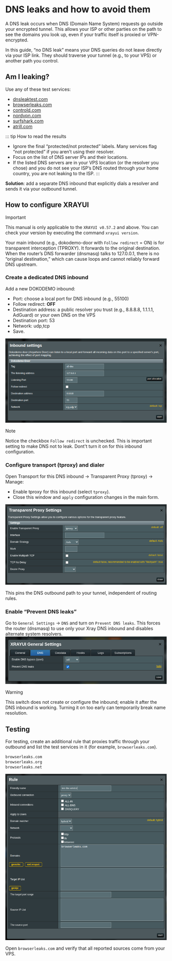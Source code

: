 # DNS leaks and how to avoid them

A DNS leak occurs when DNS (Domain Name System) requests go outside your encrypted tunnel. This allows your ISP or other parties on the path to see the domains you look up, even if your traffic itself is proxied or VPN-encrypted.

In this guide, “no DNS leak” means your DNS queries do not leave directly via your ISP link. They should traverse your tunnel (e.g., to your VPS) or another path you control.

## Am I leaking?

Use any of these test services:

- [dnsleaktest.com](https://dnsleaktest.com/)
- [browserleaks.com](https://browserleaks.com/dns)
- [controld.com](https://controld.com/tools/dns-leak-test)
- [nordvpn.com](https://nordvpn.com/dns-leak-test/)
- [surfshark.com](https://surfshark.com/dns-leak-test)
- [atrill.com](https://www.astrill.com/dns-leak-test)

::: tip How to read the results

- Ignore the final “protected/not protected” labels. Many services flag “not protected” if you aren’t using their resolver.
- Focus on the list of DNS server IPs and their locations.
- If the listed DNS servers are in your VPS location (or the resolver you chose) and you do not see your ISP’s DNS routed through your home country, you are not leaking to the ISP.
  :::

**Solution**: add a separate DNS inbound that explicitly dials a resolver and sends it via your outbound tunnel.

## How to configure XRAYUI

> [!important]
> This manual is only applicable to the `XRAYUI v0.57.2` and above. You can check your version by executing the command `xrayui version`.

Your main inbound (e.g., dokodemo-door with `Follow redirect` = ON) is for transparent interception (TPROXY). It forwards to the original destination. When the router’s DNS forwarder (dnsmasq) talks to 127.0.0.1, there is no “original destination,” which can cause loops and cannot reliably forward DNS upstream.

### Create a dedicated DNS inbound

Add a new DOKODEMO inbound:

- Port: choose a local port for DNS inbound (e.g., 55100)
- Follow redirect: **OFF**
- Destination address: a public resolver you trust (e.g., 8.8.8.8, 1.1.1.1, AdGuard) or your own DNS on the VPS
- Destination port: 53
- Network: udp,tcp
- Save.

![add dokodemo](../.vuepress/public/images/dns-leak/20250803145430.png)

> [!note]
> Notice the checkbox `Follow redirect` is unchecked. This is important setting to make DNS not to leak. Dont't turn it on for this inbound configuration.

### Configure transport (tproxy) and dialer

Open Transport for this DNS inbound → Transparent Proxy (tproxy) → Manage:

- Enable tproxy for this inbound (select `tproxy`).
- Close this window and `apply` configuration changes in the main form.

![tproxy](../.vuepress/public/images/dns-leak/20250803165533.png)

This pins the DNS outbound path to your tunnel, independent of routing rules.

### Enable “Prevent DNS leaks”

Go to `General Settings` → `DNS` and turn on `Prevent DNS leaks`.
This forces the router (dnsmasq) to use only your Xray DNS inbound and disables alternate system resolvers.
![prevent dns leaks](../.vuepress/public/images/dns-leak/20250803154415.png)

> [!warning]
> This switch does not create or configure the inbound; enable it after the DNS inbound is working. Turning it on too early can temporarily break name resolution.

## Testing

For testing, create an additional rule that proxies traffic through your outbound and list the test services in it (for example, `browserleaks.com`).

```text
browserleaks.com
browserleaks.org
browserleaks.net
```

![test dns leak](../.vuepress/public/images/dns-leak/20250803165744.png)

Open `browserleaks.com` and verify that all reported sources come from your VPS.
